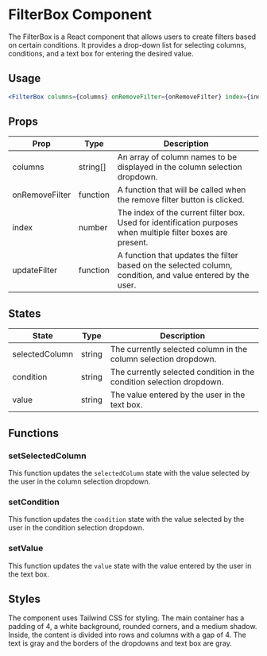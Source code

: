 # FilterBox Component

The FilterBox is a React component that allows users to create filters based on certain conditions. It provides a drop-down list for selecting columns, conditions, and a text box for entering the desired value.

## Usage

```jsx
<FilterBox columns={columns} onRemoveFilter={onRemoveFilter} index={index} updateFilter={updateFilter} />
```

## Props

| Prop            | Type     | Description                                                                                                   |
| --------------- | -------- | ------------------------------------------------------------------------------------------------------------- |
| columns         | string[] | An array of column names to be displayed in the column selection dropdown.                                    |
| onRemoveFilter  | function | A function that will be called when the remove filter button is clicked.                                      |
| index           | number   | The index of the current filter box. Used for identification purposes when multiple filter boxes are present.|
| updateFilter    | function | A function that updates the filter based on the selected column, condition, and value entered by the user.    |

## States

| State           | Type     | Description                                                                                                   |
| --------------- | -------- | ------------------------------------------------------------------------------------------------------------- |
| selectedColumn  | string   | The currently selected column in the column selection dropdown.                                               |
| condition       | string   | The currently selected condition in the condition selection dropdown.                                         |
| value           | string   | The value entered by the user in the text box.                                                                |

## Functions

### setSelectedColumn

This function updates the `selectedColumn` state with the value selected by the user in the column selection dropdown.

### setCondition

This function updates the `condition` state with the value selected by the user in the condition selection dropdown.

### setValue

This function updates the `value` state with the value entered by the user in the text box.

## Styles

The component uses Tailwind CSS for styling. The main container has a padding of 4, a white background, rounded corners, and a medium shadow. Inside, the content is divided into rows and columns with a gap of 4. The text is gray and the borders of the dropdowns and text box are gray.